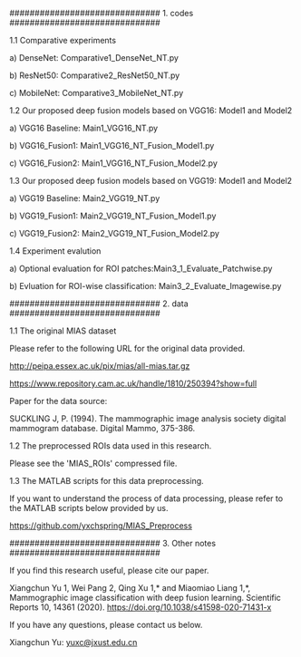 ############################## 1. codes ##############################

1.1 Comparative experiments

a) DenseNet: Comparative1_DenseNet_NT.py

b) ResNet50: Comparative2_ResNet50_NT.py

c) MobileNet: Comparative3_MobileNet_NT.py


1.2 Our proposed deep fusion models based on VGG16: Model1 and Model2

a) VGG16 Baseline: Main1_VGG16_NT.py

b) VGG16_Fusion1: Main1_VGG16_NT_Fusion_Model1.py

c) VGG16_Fusion2: Main1_VGG16_NT_Fusion_Model2.py


1.3 Our proposed deep fusion models based on VGG19: Model1 and Model2

a) VGG19 Baseline: Main2_VGG19_NT.py

b) VGG19_Fusion1: Main2_VGG19_NT_Fusion_Model1.py

c) VGG19_Fusion2: Main2_VGG19_NT_Fusion_Model2.py


1.4 Experiment evalution

a) Optional evaluation for ROI patches:Main3_1_Evaluate_Patchwise.py

b) Evluation for ROI-wise classification: Main3_2_Evaluate_Imagewise.py


############################## 2. data ##############################

1.1 The original MIAS dataset

Please refer to the following URL for the original data provided.

http://peipa.essex.ac.uk/pix/mias/all-mias.tar.gz

https://www.repository.cam.ac.uk/handle/1810/250394?show=full

Paper for the data source: 

SUCKLING J, P. (1994). The mammographic image analysis society digital mammogram database. Digital Mammo, 375-386.


1.2 The preprocessed ROIs data used in this research.

Please see the 'MIAS_ROIs' compressed file.

1.3 The MATLAB scripts for this data preprocessing.

If you want to understand the process of data processing, please refer to the MATLAB scripts below provided by us.

https://github.com/yxchspring/MIAS_Preprocess


############################## 3. Other notes ##############################

If you find this research useful, please cite our paper.

Xiangchun Yu 1, Wei Pang 2, Qing Xu 1,* and Miaomiao Liang 1,*, Mammographic image classification with deep fusion learning. Scientific Reports 10, 14361 (2020). https://doi.org/10.1038/s41598-020-71431-x

If you have any questions, please contact us below.

Xiangchun Yu: yuxc@jxust.edu.cn
